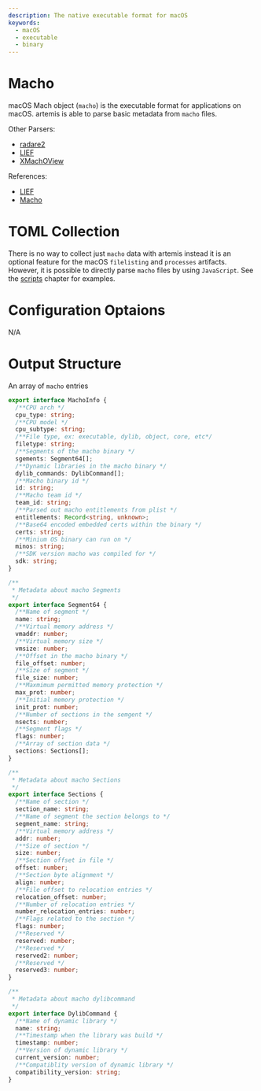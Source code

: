 ```yaml
---
description: The native executable format for macOS
keywords:
  - macOS
  - executable
  - binary
---
```


# Macho

macOS Mach object (`macho`) is the executable format for applications on macOS.
artemis is able to parse basic metadata from `macho` files.

Other Parsers:

- [radare2](https://rada.re/n/)
- [LIEF](https://lief-project.github.io/)
- [XMachOView](https://github.com/horsicq/XMachOViewer)

References:

- [LIEF](https://lief-project.github.io/)
- [Macho](https://github.com/aidansteele/osx-abi-macho-file-format-reference)

# TOML Collection

There is no way to collect just `macho` data with artemis instead it is an
optional feature for the macOS `filelisting` and `processes` artifacts.\
However, it is possible to directly parse `macho` files by using `JavaScript`.
See the [scripts](../../examples/scripts.md) chapter for examples.

# Configuration Optaions

N/A

# Output Structure

An array of `macho` entries

```typescript
export interface MachoInfo {
  /**CPU arch */
  cpu_type: string;
  /**CPU model */
  cpu_subtype: string;
  /**File type, ex: executable, dylib, object, core, etc*/
  filetype: string;
  /**Segments of the macho binary */
  sgements: Segment64[];
  /**Dynamic libraries in the macho binary */
  dylib_commands: DylibCommand[];
  /**Macho binary id */
  id: string;
  /**Macho team id */
  team_id: string;
  /**Parsed out macho entitlements from plist */
  entitlements: Record<string, unknown>;
  /**Base64 encoded embedded certs within the binary */
  certs: string;
  /**Minium OS binary can run on */
  minos: string;
  /**SDK version macho was compiled for */
  sdk: string;
}

/**
 * Metadata about macho Segments
 */
export interface Segment64 {
  /**Name of segment */
  name: string;
  /**Virtual memory address */
  vmaddr: number;
  /**Virtual memory size */
  vmsize: number;
  /**Offset in the macho binary */
  file_offset: number;
  /**Size of segment */
  file_size: number;
  /**Maxmimum permitted memory protection */
  max_prot: number;
  /**Initial memory protection */
  init_prot: number;
  /**Number of sections in the semgent */
  nsects: number;
  /**Segment flags */
  flags: number;
  /**Array of section data */
  sections: Sections[];
}

/**
 * Metadata about macho Sections
 */
export interface Sections {
  /**Name of section */
  section_name: string;
  /**Name of segment the section belongs to */
  segment_name: string;
  /**Virtual memory address */
  addr: number;
  /**Size of section */
  size: number;
  /**Section offset in file */
  offset: number;
  /**Section byte alignment */
  align: number;
  /**File offset to relocation entries */
  relocation_offset: number;
  /**Number of relocation entries */
  number_relocation_entries: number;
  /**Flags related to the section */
  flags: number;
  /**Reserved */
  reserved: number;
  /**Reserved */
  reserved2: number;
  /**Reserved */
  reserved3: number;
}

/**
 * Metadata about macho dylibcommand
 */
export interface DylibCommand {
  /**Name of dynamic library */
  name: string;
  /**Timestamp when the library was build */
  timestamp: number;
  /**Version of dynamic library */
  current_version: number;
  /**Compatiblity version of dynamic library */
  compatibility_version: string;
}
```
